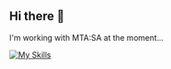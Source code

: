 ## Hi there 👋

I'm working with MTA:SA at the moment...
</br>

[![My Skills](https://skillicons.dev/icons?i=lua,nodejs,ts,react,vuee,mysql,sqlite,mongodb,firebase,git)](https://skillicons.dev)
